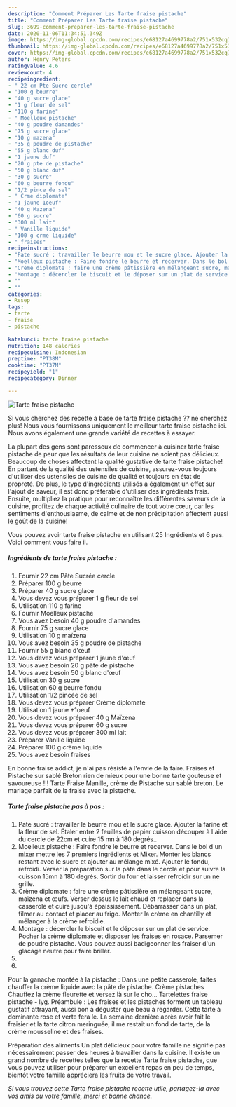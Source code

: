 ```yaml
---
description: "Comment Préparer Les Tarte fraise pistache"
title: "Comment Préparer Les Tarte fraise pistache"
slug: 3699-comment-preparer-les-tarte-fraise-pistache
date: 2020-11-06T11:34:51.349Z
image: https://img-global.cpcdn.com/recipes/e68127a4699778a2/751x532cq70/tarte-fraise-pistache-photo-principale-de-la-recette.jpg
thumbnail: https://img-global.cpcdn.com/recipes/e68127a4699778a2/751x532cq70/tarte-fraise-pistache-photo-principale-de-la-recette.jpg
cover: https://img-global.cpcdn.com/recipes/e68127a4699778a2/751x532cq70/tarte-fraise-pistache-photo-principale-de-la-recette.jpg
author: Henry Peters
ratingvalue: 4.6
reviewcount: 4
recipeingredient:
- " 22 cm Pte Sucre cercle"
- "100 g beurre"
- "40 g sucre glace"
- "1 g fleur de sel"
- "110 g farine"
- " Moelleux pistache"
- "40 g poudre damandes"
- "75 g sucre glace"
- "10 g mazena"
- "35 g poudre de pistache"
- "55 g blanc duf"
- "1 jaune duf"
- "20 g pte de pistache"
- "50 g blanc duf"
- "30 g sucre"
- "60 g beurre fondu"
- "1/2 pince de sel"
- " Crme diplomate"
- "1 jaune 1oeuf"
- "40 g Mazena"
- "60 g sucre"
- "300 ml lait"
- " Vanille liquide"
- "100 g crme liquide"
- " fraises"
recipeinstructions:
- "Pate sucré : travailler le beurre mou et le sucre glace. Ajouter la farine et la fleur de sel. Étaler entre 2 feuilles de papier cuisson découper à l&#39;aide du cercle de 22cm et cuire 15 mn à 180 degrés.."
- "Moelleux pistache : Faire fondre le beurre et recerver. Dans le bol d&#39;un mixer mettre les 7 premiers ingrédients et Mixer. Monter les blancs restant avec le sucre et ajouter au mélange mixé. Ajouter le fondu, refroidi. Verser la préparation sur la pâte dans le cercle et pour suivre la cuisson 15mn à 180 degrés. Sortir du four et laisser refroidir sur un ne grille."
- "Crème diplomate : faire une crème pâtissière en mélangeant sucre, maïzena et œufs. Verser dessus le lait chaud et replacer dans la casserole et cuire jusqu&#39;à épaississement. Débarrasser dans un plat, filmer au contact et placer au frigo. Monter la crème en chantilly et mélanger à la crème refroidie."
- "Montage : décercler le biscuit et le déposer sur un plat de service. Pocher la crème diplomate et disposer les fraises en rosace. Parsemer de poudre pistache. Vous pouvez aussi badigeonner les fraiser d&#39;un glacage neutre pour faire briller."
- ""
- ""
categories:
- Resep
tags:
- tarte
- fraise
- pistache

katakunci: tarte fraise pistache 
nutrition: 148 calories
recipecuisine: Indonesian
preptime: "PT38M"
cooktime: "PT37M"
recipeyield: "1"
recipecategory: Dinner

---
```



![Tarte fraise pistache](https://img-global.cpcdn.com/recipes/e68127a4699778a2/751x532cq70/tarte-fraise-pistache-photo-principale-de-la-recette.jpg)

Si vous cherchez des recette à base de tarte fraise pistache ?? ne cherchez plus! Nous vous fournissons uniquement le meilleur tarte fraise pistache ici. Nous avons également une grande variété de recettes à essayer.

La plupart des gens sont paresseux de commencer à cuisiner tarte fraise pistache de peur que les résultats de leur cuisine ne soient pas délicieux. Beaucoup de choses affectent la qualité gustative de tarte fraise pistache! En partant de la qualité des ustensiles de cuisine, assurez-vous toujours d'utiliser des ustensiles de cuisine de qualité et toujours en état de propreté. De plus, le type d'ingrédients utilisés a également un effet sur l'ajout de saveur, il est donc préférable d'utiliser des ingrédients frais. Ensuite, multipliez la pratique pour reconnaître les différentes saveurs de la cuisine, profitez de chaque activité culinaire de tout votre cœur, car les sentiments d'enthousiasme, de calme et de non précipitation affectent aussi le goût de la cuisine!

<!--inarticleads1-->

Vous pouvez avoir tarte fraise pistache en utilisant 25 Ingrédients et 6 pas. Voici comment vous faire il.

##### Ingrédients de tarte fraise pistache :

1. Fournir  22 cm Pâte Sucrée cercle
1. Préparer 100 g beurre
1. Préparer 40 g sucre glace
1. Vous devez vous préparer 1 g fleur de sel
1. Utilisation 110 g farine
1. Fournir  Moelleux pistache
1. Vous avez besoin 40 g poudre d&#39;amandes
1. Fournir 75 g sucre glace
1. Utilisation 10 g maïzena
1. Vous avez besoin 35 g poudre de pistache
1. Fournir 55 g blanc d&#39;œuf
1. Vous devez vous préparer 1 jaune d&#39;œuf
1. Vous avez besoin 20 g pâte de pistache
1. Vous avez besoin 50 g blanc d&#39;œuf
1. Utilisation 30 g sucre
1. Utilisation 60 g beurre fondu
1. Utilisation 1/2 pincée de sel
1. Vous devez vous préparer  Crème diplomate
1. Utilisation 1 jaune +1oeuf
1. Vous devez vous préparer 40 g Maïzena
1. Vous devez vous préparer 60 g sucre
1. Vous devez vous préparer 300 ml lait
1. Préparer  Vanille liquide
1. Préparer 100 g crème liquide
1. Vous avez besoin  fraises


En bonne fraise addict, je n&#39;ai pas résisté à l&#39;envie de la faire. Fraises et Pistache sur sablé Breton rien de mieux pour une bonne tarte gouteuse et savoureuse !!! Tarte Fraise Manille, crème de Pistache sur sablé breton. Le mariage parfait de la fraise avec la pistache. 

<!--inarticleads2-->

##### Tarte fraise pistache pas à pas :

1. Pate sucré : travailler le beurre mou et le sucre glace. Ajouter la farine et la fleur de sel. Étaler entre 2 feuilles de papier cuisson découper à l&#39;aide du cercle de 22cm et cuire 15 mn à 180 degrés..
1. Moelleux pistache : Faire fondre le beurre et recerver. Dans le bol d&#39;un mixer mettre les 7 premiers ingrédients et Mixer. Monter les blancs restant avec le sucre et ajouter au mélange mixé. Ajouter le fondu, refroidi. Verser la préparation sur la pâte dans le cercle et pour suivre la cuisson 15mn à 180 degrés. Sortir du four et laisser refroidir sur un ne grille.
1. Crème diplomate : faire une crème pâtissière en mélangeant sucre, maïzena et œufs. Verser dessus le lait chaud et replacer dans la casserole et cuire jusqu&#39;à épaississement. Débarrasser dans un plat, filmer au contact et placer au frigo. Monter la crème en chantilly et mélanger à la crème refroidie.
1. Montage : décercler le biscuit et le déposer sur un plat de service. Pocher la crème diplomate et disposer les fraises en rosace. Parsemer de poudre pistache. Vous pouvez aussi badigeonner les fraiser d&#39;un glacage neutre pour faire briller.
1. 
1. 


Pour la ganache montée à la pistache : Dans une petite casserole, faites chauffer la crème liquide avec la pâte de pistache. Crème pistaches Chauffez la crème fleurette et versez là sur le cho… Tartelettes fraise pistache - lyg. Préambule : Les fraises et les pistaches forment un tableau gustatif attrayant, aussi bon à déguster que beau à regarder. Cette tarte à dominante rose et verte fera le. La semaine dernière après avoir fait le fraisier et la tarte citron meringuée, il me restait un fond de tarte, de la crème mousseline et des fraises. 

<!--inarticleads1-->

<p>
Préparation des aliments Un plat délicieux pour votre famille ne signifie pas nécessairement passer des heures à travailler dans la cuisine. Il existe un grand nombre de recettes telles que la recette Tarte fraise pistache, que vous pouvez utiliser pour préparer un excellent repas en peu de temps, bientôt votre famille appréciera les fruits de votre travail.
</p>

<p>
<i>Si vous trouvez cette Tarte fraise pistache recette utile, partagez-la avec vos amis ou votre famille, merci et bonne chance.</i>
</p>
